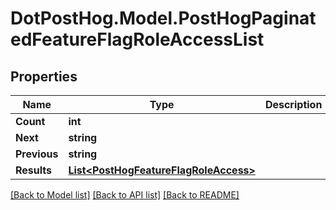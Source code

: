 # DotPostHog.Model.PostHogPaginatedFeatureFlagRoleAccessList

## Properties

Name | Type | Description | Notes
------------ | ------------- | ------------- | -------------
**Count** | **int** |  | [optional] 
**Next** | **string** |  | [optional] 
**Previous** | **string** |  | [optional] 
**Results** | [**List&lt;PostHogFeatureFlagRoleAccess&gt;**](PostHogFeatureFlagRoleAccess.md) |  | [optional] 

[[Back to Model list]](../README.md#documentation-for-models) [[Back to API list]](../README.md#documentation-for-api-endpoints) [[Back to README]](../README.md)

